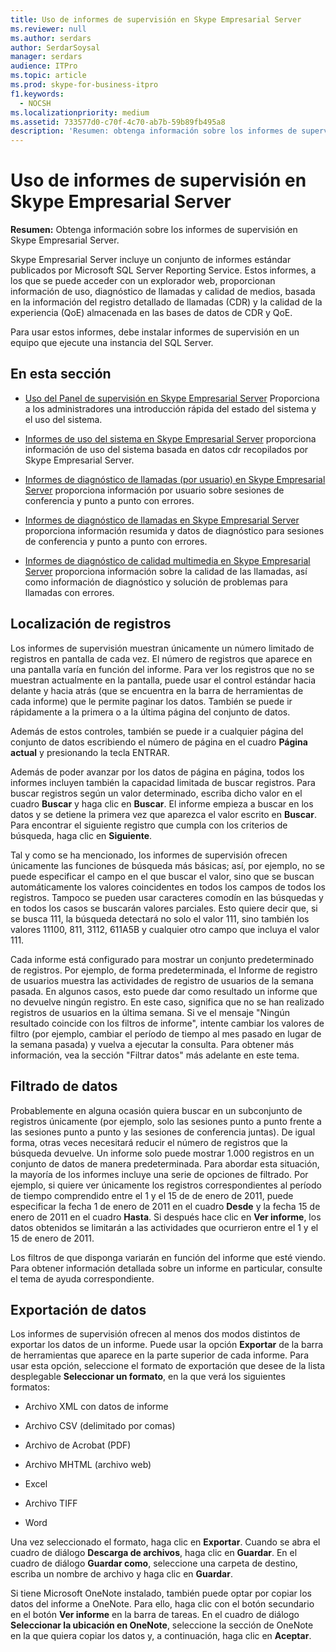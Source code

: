 ```yaml
---
title: Uso de informes de supervisión en Skype Empresarial Server
ms.reviewer: null
ms.author: serdars
author: SerdarSoysal
manager: serdars
audience: ITPro
ms.topic: article
ms.prod: skype-for-business-itpro
f1.keywords:
  - NOCSH
ms.localizationpriority: medium
ms.assetid: 733577d0-c70f-4c70-ab7b-59b89fb495a8
description: 'Resumen: obtenga información sobre los informes de supervisión en Skype Empresarial Server.'
---
```


# <a name="using-monitoring-reports-in-skype-for-business-server"></a>Uso de informes de supervisión en Skype Empresarial Server 
 
**Resumen:** Obtenga información sobre los informes de supervisión en Skype Empresarial Server.
  
Skype Empresarial Server incluye un conjunto de informes estándar publicados por Microsoft SQL Server Reporting Service. Estos informes, a los que se puede acceder con un explorador web, proporcionan información de uso, diagnóstico de llamadas y calidad de medios, basada en la información del registro detallado de llamadas (CDR) y la calidad de la experiencia (QoE) almacenada en las bases de datos de CDR y QoE.
  
Para usar estos informes, debe instalar informes de supervisión en un equipo que ejecute una instancia del SQL Server.
  
## <a name="in-this-section"></a>En esta sección

- [Uso del Panel de supervisión en Skype Empresarial Server](monitoring-dashboard.md) Proporciona a los administradores una introducción rápida del estado del sistema y el uso del sistema.
    
- [Informes de uso del sistema en Skype Empresarial Server](system-usage-reports.md) proporciona información de uso del sistema basada en datos cdr recopilados por Skype Empresarial Server.
    
- [Informes de diagnóstico de llamadas (por usuario) en Skype Empresarial Server](call-diagnostic-reports-per-user.md) proporciona información por usuario sobre sesiones de conferencia y punto a punto con errores.
    
- [Informes de diagnóstico de llamadas en Skype Empresarial Server](call-diagnostic-reports.md) proporciona información resumida y datos de diagnóstico para sesiones de conferencia y punto a punto con errores.
    
- [Informes de diagnóstico de calidad multimedia en Skype Empresarial Server](media-quality-diagnostic-reports.md) proporciona información sobre la calidad de las llamadas, así como información de diagnóstico y solución de problemas para llamadas con errores.
    
## <a name="locating-records"></a>Localización de registros

Los informes de supervisión muestran únicamente un número limitado de registros en pantalla de cada vez. El número de registros que aparece en una pantalla varía en función del informe. Para ver los registros que no se muestran actualmente en la pantalla, puede usar el control estándar hacia delante y hacia atrás (que se encuentra en la barra de herramientas de cada informe) que le permite paginar los datos. También se puede ir rápidamente a la primera o a la última página del conjunto de datos.
  
Además de estos controles, también se puede ir a cualquier página del conjunto de datos escribiendo el número de página en el cuadro **Página actual** y presionando la tecla ENTRAR.
  
Además de poder avanzar por los datos de página en página, todos los informes incluyen también la capacidad limitada de buscar registros. Para buscar registros según un valor determinado, escriba dicho valor en el cuadro **Buscar** y haga clic en **Buscar**. El informe empieza a buscar en los datos y se detiene la primera vez que aparezca el valor escrito en **Buscar**. Para encontrar el siguiente registro que cumpla con los criterios de búsqueda, haga clic en **Siguiente**.
  
Tal y como se ha mencionado, los informes de supervisión ofrecen únicamente las funciones de búsqueda más básicas; así, por ejemplo, no se puede especificar el campo en el que buscar el valor, sino que se buscan automáticamente los valores coincidentes en todos los campos de todos los registros. Tampoco se pueden usar caracteres comodín en las búsquedas y en todos los casos se buscarán valores parciales. Esto quiere decir que, si se busca 111, la búsqueda detectará no solo el valor 111, sino también los valores 11100, 811, 3112, 611A5B y cualquier otro campo que incluya el valor 111.
  
Cada informe está configurado para mostrar un conjunto predeterminado de registros. Por ejemplo, de forma predeterminada, el Informe de registro de usuarios muestra las actividades de registro de usuarios de la semana pasada. En algunos casos, esto puede dar como resultado un informe que no devuelve ningún registro. En este caso, significa que no se han realizado registros de usuarios en la última semana. Si ve el mensaje "Ningún resultado coincide con los filtros de informe", intente cambiar los valores de filtro (por ejemplo, cambiar el período de tiempo al mes pasado en lugar de la semana pasada) y vuelva a ejecutar la consulta. Para obtener más información, vea la sección "Filtrar datos" más adelante en este tema.
  
## <a name="filtering-data"></a>Filtrado de datos

Probablemente en alguna ocasión quiera buscar en un subconjunto de registros únicamente (por ejemplo, solo las sesiones punto a punto frente a las sesiones punto a punto y las sesiones de conferencia juntas). De igual forma, otras veces necesitará reducir el número de registros que la búsqueda devuelve. Un informe solo puede mostrar 1.000 registros en un conjunto de datos de manera predeterminada. Para abordar esta situación, la mayoría de los informes incluye una serie de opciones de filtrado. Por ejemplo, si quiere ver únicamente los registros correspondientes al período de tiempo comprendido entre el 1 y el 15 de de enero de 2011, puede especificar la fecha 1 de enero de 2011 en el cuadro **Desde** y la fecha 15 de enero de 2011 en el cuadro **Hasta**. Si después hace clic en **Ver informe**, los datos obtenidos se limitarán a las actividades que ocurrieron entre el 1 y el 15 de enero de 2011.
  
Los filtros de que disponga variarán en función del informe que esté viendo. Para obtener información detallada sobre un informe en particular, consulte el tema de ayuda correspondiente.
  
## <a name="exporting-data"></a>Exportación de datos

Los informes de supervisión ofrecen al menos dos modos distintos de exportar los datos de un informe. Puede usar la opción **Exportar** de la barra de herramientas que aparece en la parte superior de cada informe. Para usar esta opción, seleccione el formato de exportación que desee de la lista desplegable **Seleccionar un formato**, en la que verá los siguientes formatos:
  
- Archivo XML con datos de informe
    
- Archivo CSV (delimitado por comas)
    
- Archivo de Acrobat (PDF)
    
- Archivo MHTML (archivo web)
    
- Excel
    
- Archivo TIFF
    
- Word
    
Una vez seleccionado el formato, haga clic en **Exportar**. Cuando se abra el cuadro de diálogo **Descarga de archivos**, haga clic en **Guardar**. En el cuadro de diálogo **Guardar como**, seleccione una carpeta de destino, escriba un nombre de archivo y haga clic en **Guardar**.
  
Si tiene Microsoft OneNote instalado, también puede optar por copiar los datos del informe a OneNote. Para ello, haga clic con el botón secundario en el botón **Ver informe** en la barra de tareas. En el cuadro de diálogo **Seleccionar la ubicación en OneNote**, seleccione la sección de OneNote en la que quiera copiar los datos y, a continuación, haga clic en **Aceptar**.
  

